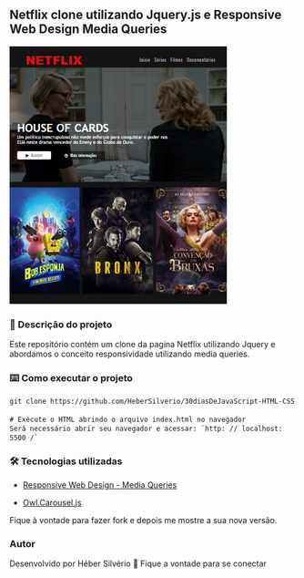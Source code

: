 ## Netflix clone utilizando Jquery.js e Responsive Web Design Media Queries

![Netflix clone](https://raw.githubusercontent.com/HeberSilverio/Netflix-clone/main/CloneNetflix.PNG)

### 🎫 Descrição do projeto

Este repositório contém um clone da pagina Netflix utilizando Jquery e abordamos o conceito responsividade utilizando media queries.

### ⌨️ Como executar o projeto
```* Clonando o repositório
git clone https://github.com/HeberSilverio/30diasDeJavaScript-HTML-CSS

# Execute o HTML abrindo o arquivo index.html no navegador
Será necessário abrir seu navegador e acessar: `http: // localhost: 5500 /`
```
### 🛠️ Tecnologias utilizadas

* [Responsive Web Design - Media Queries](https://www.w3schools.com/css/css_rwd_mediaqueries.asp)

* [Owl.Carousel.js](https://owlcarousel2.github.io/OwlCarousel2/demos/basic.html)

Fique à vontade para fazer fork e depois me mostre a sua nova versão.<br />

### Autor

Desenvolvido por Héber Silvério 👋 Fique a vontade para se conectar










